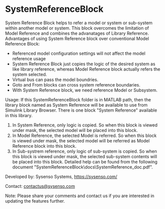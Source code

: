 # SystemReferenceBlock

System Reference Block helps to refer a model or system or sub-system within another model or system. This block overcomes the limitation of Model Reference and combines the advanatages of Library Reference.
Advantages of using System Reference block over conventional Model Reference Block:
 * Referenced model configuration settings will not affect the model reference usage
 * System Reference Block just copies the logic of the desired system as like library reference, whereas Model Reference block actually refers the system selected.
 * Virtual bus can pass the model boundries.
 * Goto and From blocks can cross system reference boundaries.
 * With System Reference block, we need reference Model or Subsystem.

Usage:
If this SystemReferenceBlock folder is in MATLAB path, then the library block named as System Reference  will be available to use from Simulink Library Browser.
There is one block "System Reference" available in this library.
1. In System Reference, only logic is copied. So when this block is viewed under mask, the selected model
   will be placed into this block.
2. In Model Reference, the selected Model is referred. So when this block is viewed under mask, the
   selected model will be referred as Model Reference block into this block.
3. In Sub-systrem reference, only logic of sub-system is copied. So when this block is viewed under mask,
   the selected sub-system contents will be placed into this block.
Detailed help can be found from the following document "SystemReferenceBlock\docs\SystemReference_doc.pdf".

Developed by: Sysenso Systems, https://sysenso.com/

Contact: contactus@sysenso.com

Note: Please share your comments and contact us if you are interested in updating the features further.
